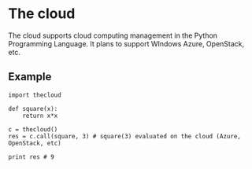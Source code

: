 The cloud
==========

The cloud supports cloud computing management in the Python Programming Language. It plans to support WIndows Azure, OpenStack, etc.

Example
-------
```
import thecloud

def square(x):
    return x*x

c = thecloud()
res = c.call(square, 3) # square(3) evaluated on the cloud (Azure, OpenStack, etc)

print res # 9
```
